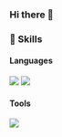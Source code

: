 ### Hi there 👋

<!--
**suyun329/suyun329** is a ✨ _special_ ✨ repository because its `README.md` (this file) appears on your GitHub profile.

Here are some ideas to get you started:

- 🔭 I’m currently working on ...
- 🌱 I’m currently learning ...
- 👯 I’m looking to collaborate on ...
- 🤔 I’m looking for help with ...
- 💬 Ask me about ...
- 📫 How to reach me: ...
- 😄 Pronouns: ...
- ⚡ Fun fact: ...
-->


### :small_orange_diamond: Skills
#### Languages

<img src="https://img.shields.io/badge/Java-#007396?style=flat-square&logo=firebase&logoColor=white"/>
<img src="https://img.shields.io/badge/JavaScript-##F7DF1E?style=flat-square&logo=JavaScript&logoColor=black"/>

#### Tools

<img src="https://img.shields.io/badge/Eclipse-#2C2255?style=flat-square&logo=Eclipse IDE&logoColor=white"/>
